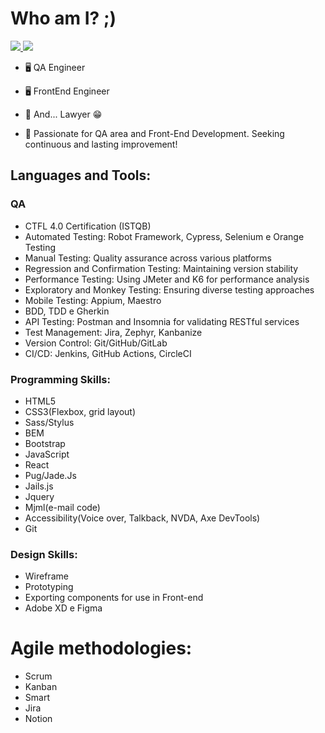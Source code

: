 
# Who am I? ;)

 <a href="https://wa.me/<21971269010>" alt="WhatsApp" target="_blank">
<img src="https://img.shields.io/badge/-WhatsApp-25d366?style=flat- square&labelColor=25d366&logo=whatsapp&logoColor=white&link=https://wa.me/<SEUNUMERO>"/>
 </a>
<a href="https://www.linkedin.com/in/danvilela/" alt="linkedin" target="_blank">
<img src="https://img.shields.io/badge/LinkedIn-%230077B5.svg?&style=flat-square&logo=linkedin&logoColor=white">
</a>

- 🖥 QA Engineer

- 🖥 FrontEnd Engineer

- 💼 And... Lawyer 😁

- 🎁 Passionate for QA area and Front-End Development. Seeking continuous and lasting improvement! 


## Languages and Tools: 

### QA

- CTFL 4.0 Certification (ISTQB)
- Automated Testing: Robot Framework, Cypress, Selenium e Orange Testing
- Manual Testing: Quality assurance across various platforms
- Regression and Confirmation Testing: Maintaining version stability
- Performance Testing: Using JMeter and K6 for performance analysis
- Exploratory and Monkey Testing: Ensuring diverse testing approaches
- Mobile Testing: Appium, Maestro
- BDD, TDD e Gherkin
- API Testing: Postman and Insomnia for validating RESTful services
- Test Management: Jira, Zephyr, Kanbanize
- Version Control: Git/GitHub/GitLab
- CI/CD: Jenkins, GitHub Actions, CircleCI


### Programming Skills:

- HTML5
- CSS3(Flexbox, grid layout)
- Sass/Stylus
- BEM
- Bootstrap
- JavaScript
- React
- Pug/Jade.Js
- Jails.js
- Jquery
- Mjml(e-mail code)
- Accessibility(Voice over, Talkback, NVDA, Axe DevTools)
- Git

### Design Skills:

- Wireframe
- Prototyping
- Exporting components for use in Front-end
- Adobe XD e Figma

# Agile methodologies:

- Scrum
- Kanban
- Smart
- Jira
- Notion

